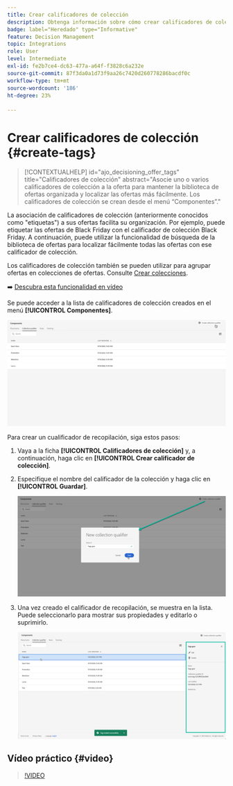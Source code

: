 ```yaml
---
title: Crear calificadores de colección
description: Obtenga información sobre cómo crear calificadores de colección para sus ofertas
badge: label="Heredado" type="Informative"
feature: Decision Management
topic: Integrations
role: User
level: Intermediate
exl-id: fe2b7ce4-dc63-477a-a64f-f3828c6a232e
source-git-commit: 87f3da0a1d73f9aa26c7420d260778286bacdf0c
workflow-type: tm+mt
source-wordcount: '186'
ht-degree: 23%

---
```


# Crear calificadores de colección {#create-tags}

>[!CONTEXTUALHELP]
>id="ajo_decisioning_offer_tags"
>title="Calificadores de colección"
>abstract="Asocie uno o varios calificadores de colección a la oferta para mantener la biblioteca de ofertas organizada y localizar las ofertas más fácilmente. Los calificadores de colección se crean desde el menú “Componentes”."

La asociación de calificadores de colección (anteriormente conocidos como &quot;etiquetas&quot;) a sus ofertas facilita su organización. Por ejemplo, puede etiquetar las ofertas de Black Friday con el calificador de colección Black Friday. A continuación, puede utilizar la funcionalidad de búsqueda de la biblioteca de ofertas para localizar fácilmente todas las ofertas con ese calificador de colección.

Los calificadores de colección también se pueden utilizar para agrupar ofertas en colecciones de ofertas. Consulte [Crear colecciones](../offer-library/creating-collections.md).

➡️ [Descubra esta funcionalidad en vídeo](#video)

Se puede acceder a la lista de calificadores de colección creados en el menú **[!UICONTROL Componentes]**.

![](../assets/tags_list.png)

Para crear un cualificador de recopilación, siga estos pasos:

1. Vaya a la ficha **[!UICONTROL Calificadores de colección]** y, a continuación, haga clic en **[!UICONTROL Crear calificador de colección]**.

1. Especifique el nombre del calificador de la colección y haga clic en **[!UICONTROL Guardar]**.

   ![](../assets/tags_create.png)

1. Una vez creado el calificador de recopilación, se muestra en la lista. Puede seleccionarlo para mostrar sus propiedades y editarlo o suprimirlo.

   ![](../assets/tags_created.png)

## Vídeo práctico {#video}

>[!VIDEO](https://video.tv.adobe.com/v/329374?quality=12)
